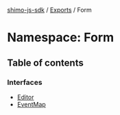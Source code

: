 [shimo-js-sdk](/README.md) / [Exports](/modules.md) / Form

# Namespace: Form

## Table of contents

### Interfaces

- [Editor](/interfaces/Form.Editor.md)
- [EventMap](/interfaces/Form.EventMap.md)
